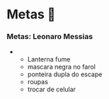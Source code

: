 # Metas :car: 

### Metas: Leonaro Messias

- - Lanterna fume 
  - mascara negra no farol
  - ponteira dupla do escape 
  - roupas 
  - trocar de celular

